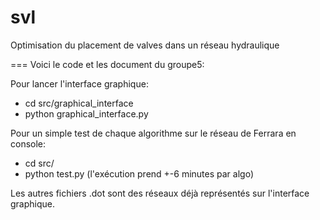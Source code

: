 svl
===

Optimisation du placement de valves dans un réseau hydraulique

===
Voici le code et les document du groupe5:

Pour lancer l'interface graphique:
- cd src/graphical_interface
- python graphical_interface.py

Pour un simple test de chaque algorithme sur le réseau de Ferrara en console:
- cd src/
- python test.py
(l'exécution prend +-6 minutes par algo)

Les autres fichiers .dot sont des réseaux déjà représentés 
sur l'interface graphique.
